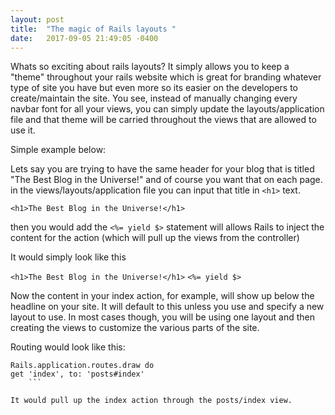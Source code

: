 ```yaml
---
layout: post
title:  "The magic of Rails layouts "
date:   2017-09-05 21:49:05 -0400
---
```



Whats so exciting about rails layouts?  It simply allows you to keep a "theme" throughout your rails website which is great for branding whatever type of site you have but even more so its easier on the developers to create/maintain the site.  You see, instead of manually changing every navbar font for all your views, you can simply update the layouts/application file and that theme will be carried throughout the views that are allowed to use it. 

Simple example below:

Lets say you are trying to have the same header for your blog that is titled "The Best Blog in the Universe!" and of course you want that on each page.  in the views/layouts/application file you can input that title in `<h1>` text.  

`<h1>The Best Blog in the Universe!</h1>`

then you would add the `<%= yield $>` statement will allows Rails to inject the content for the action (which will pull up the views from the controller)

It would simply look like this 


`<h1>The Best Blog in the Universe!</h1>`
`<%= yield $>`

Now the content in your index action, for example, will show up below the headline on your site.  It will default to this unless you use and specify a new layout to use.  In most cases though, you will be using one layout and then creating the views to customize the various parts of the site.  

Routing would look like this:

```
Rails.application.routes.draw do
get 'index', to: 'posts#index'
	```

It would pull up the index action through the posts/index view.

